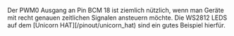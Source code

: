 Der PWM0 Ausgang an Pin BCM 18 ist ziemlich nützlich, wenn man Geräte mit recht genauen zeitlichen Signalen ansteuern möchte.
Die WS2812 LEDS auf dem [Unicorn HAT][/pinout/unicorn_hat) sind ein gutes Beispiel hierfür. 

